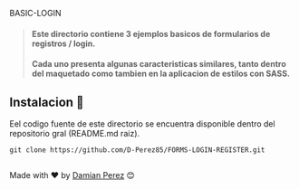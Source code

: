 BASIC-LOGIN

>#### Este directorio contiene 3 ejemplos basicos de formularios de registros / login. 
>#### Cada uno presenta algunas caracteristicas similares, tanto dentro del maquetado como tambien en la aplicacion de estilos con SASS.


## Instalacion 🚀

Eel codigo fuente de este directorio se encuentra disponible dentro del repositorio gral (README.md raiz). 

```
git clone https://github.com/D-Perez85/FORMS-LOGIN-REGISTER.git
```

##
Made with ❤️ by [Damian Perez](https://github.com/D-Perez85) 😊
